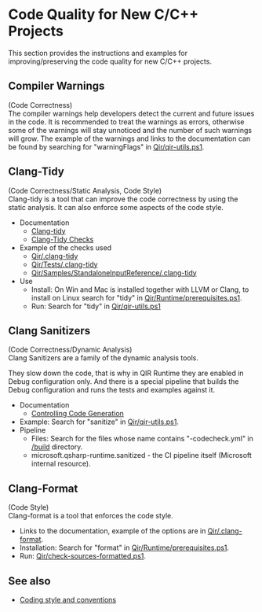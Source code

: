# Code Quality for New C/C++ Projects

This section provides the instructions and examples for improving/preserving the code quality for new C/C++ projects.

## Compiler Warnings

(Code Correctness)  
The compiler warnings help developers detect the current and future issues in the code.
It is recommended to treat the warnings as errors,
otherwise some of the warnings will stay unnoticed and the number of such warnings will grow.
The example of the warnings and links to the documentation can be found by searching for "warningFlags" in
[Qir/qir-utils.ps1](Qir/qir-utils.ps1).

## Clang-Tidy

(Code Correctness/Static Analysis, Code Style)  
Clang-tidy is a tool that can improve the code correctness by using the static analysis. It can also enforce some
aspects of the code style.

* Documentation
  * [Clang-tidy](https://clang.llvm.org/extra/clang-tidy/)
  * [Clang-Tidy Checks](https://clang.llvm.org/extra/clang-tidy/checks/list.html)
* Example of the checks used
  * [Qir/.clang-tidy](Qir/.clang-tidy)
  * [Qir/Tests/.clang-tidy](Qir/Tests/.clang-tidy)
  * [Qir/Samples/StandaloneInputReference/.clang-tidy](Qir/Samples/StandaloneInputReference/.clang-tidy)
* Use
  * Install: On Win and Mac is installed together with LLVM or Clang, to install on Linux search for "tidy" in
    [Qir/Runtime/prerequisites.ps1](Qir/Runtime/prerequisites.ps1).
  * Run: Search for "tidy" in [Qir/qir-utils.ps1](Qir/qir-utils.ps1)

## Clang Sanitizers

(Code Correctness/Dynamic Analysis)  
Clang Sanitizers are a family of the dynamic analysis tools.

They slow down the code, that is why in QIR Runtime they
are enabled in Debug configuration only. And there is a special pipeline that builds the Debug configuration and runs
the tests and examples against it.

* Documentation
  * [Controlling Code Generation](https://clang.llvm.org/docs/UsersManual.html#controlling-code-generation)
* Example: Search for "sanitize" in [Qir/qir-utils.ps1](Qir/qir-utils.ps1).
* Pipeline
  * Files: Search for the files whose name contains "-codecheck.yml" in [/build](../build) directory.
  * microsoft.qsharp-runtime.sanitized - the CI pipeline itself (Microsoft internal resource).

## Clang-Format

(Code Style)  
Clang-format is a tool that enforces the code style.

* Links to the documentation, example of the options are in [Qir/.clang-format](Qir/.clang-format).
* Installation: Search for "format" in [Qir/Runtime/prerequisites.ps1](Qir/Runtime/prerequisites.ps1).
* Run: [Qir/check-sources-formatted.ps1](Qir/check-sources-formatted.ps1).

## See also

* [Coding style and conventions](Qir/Runtime/README.md#coding-style-and-conventions)